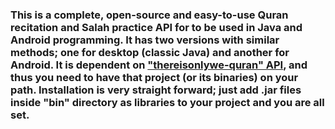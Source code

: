### This is a complete, open-source and easy-to-use Quran recitation and Salah practice API for to be used in Java and Android programming. It has two versions with similar methods; one for desktop (classic Java) and another for Android. It is dependent on ["thereisonlywe-quran" API](https://github.com/thereisonlywe/thereisonlywe-quran), and thus you need to have that project (or its binaries) on your path. Installation is very straight forward; just add .jar files inside "bin" directory as libraries to your project and you are all set. 
